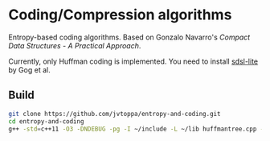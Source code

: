 # Coding/Compression algorithms

Entropy-based coding algorithms. Based on Gonzalo Navarro's *Compact Data Structures - A Practical Approach*.

Currently, only Huffman coding is implemented.
You need to install [sdsl-lite](https://github.com/simongog/sdsl-lite) by Gog et al.
## Build

```bash
git clone https://github.com/jvtoppa/entropy-and-coding.git
cd entropy-and-coding
g++ -std=c++11 -O3 -DNDEBUG -pg -I ~/include -L ~/lib huffmantree.cpp -o program -lsdsl -ldivsufsort -ldivsufsort64

